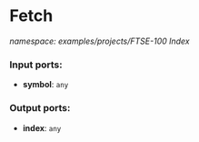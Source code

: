 # Fetch

_namespace: examples/projects/FTSE-100 Index_

### Input ports:

* __symbol__: ` any `

### Output ports:

* __index__: ` any `

